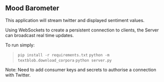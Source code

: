 ## Mood Barometer
This application will stream twitter and displayed sentiment values.

Using WebSockets to create a persistent connection to clients, the Server can
 broadcast real time updates.

 To run simply:
>  `pip install -r requirements.txt`
>  `python -m textblob.download_corpora`
>  `python server.py`

Note: Need to add consumer keys and secrets to authorise a connection with Twitter.
